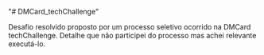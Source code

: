 "# DMCard_techChallenge" 

Desafio resolvido proposto por um processo seletivo ocorrido na DMCard techChallenge. Detalhe que não participei do processo mas achei relevante executá-lo.
